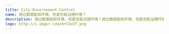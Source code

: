 ```yaml
---
title: City-Environment-Control
name: 透过数据能知环境，但是否能治理环境？
description: 透过数据能知环境，但是否能治理环境？透过数据能知环境，但是否能治理环境？
logo: http://i.imgur.com/mrC5xVT.png
---
```

